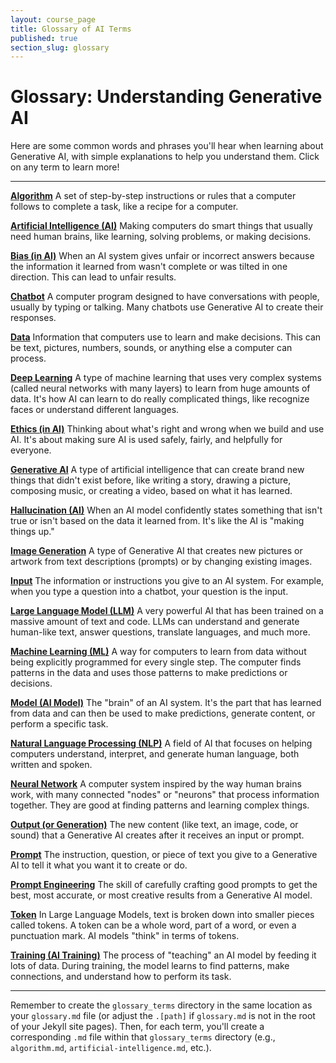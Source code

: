 ```yaml
---
layout: course_page
title: Glossary of AI Terms
published: true
section_slug: glossary
---
```


# Glossary: Understanding Generative AI

Here are some common words and phrases you'll hear when learning about Generative AI, with simple explanations to help you understand them. Click on any term to learn more!

---

**[Algorithm](./glossary_terms/algorithm.md)**
A set of step-by-step instructions or rules that a computer follows to complete a task, like a recipe for a computer.

**[Artificial Intelligence (AI)](./glossary_terms/artificial-intelligence.md)**
Making computers do smart things that usually need human brains, like learning, solving problems, or making decisions.

**[Bias (in AI)](./glossary_terms/ai-bias.md)**
When an AI system gives unfair or incorrect answers because the information it learned from wasn't complete or was tilted in one direction. This can lead to unfair results.

**[Chatbot](./glossary_terms/chatbot.md)**
A computer program designed to have conversations with people, usually by typing or talking. Many chatbots use Generative AI to create their responses.

**[Data](./glossary_terms/data.md)**
Information that computers use to learn and make decisions. This can be text, pictures, numbers, sounds, or anything else a computer can process.

**[Deep Learning](./glossary_terms/deep-learning.md)**
A type of machine learning that uses very complex systems (called neural networks with many layers) to learn from huge amounts of data. It's how AI can learn to do really complicated things, like recognize faces or understand different languages.

**[Ethics (in AI)](./glossary_terms/ai-ethics.md)**
Thinking about what's right and wrong when we build and use AI. It's about making sure AI is used safely, fairly, and helpfully for everyone.

**[Generative AI](./glossary_terms/generative-ai.md)**
A type of artificial intelligence that can create brand new things that didn't exist before, like writing a story, drawing a picture, composing music, or creating a video, based on what it has learned.

**[Hallucination (AI)](./glossary_terms/ai-hallucination.md)**
When an AI model confidently states something that isn't true or isn't based on the data it learned from. It's like the AI is "making things up."

**[Image Generation](./glossary_terms/image-generation.md)**
A type of Generative AI that creates new pictures or artwork from text descriptions (prompts) or by changing existing images.

**[Input](./glossary_terms/input.md)**
The information or instructions you give to an AI system. For example, when you type a question into a chatbot, your question is the input.

**[Large Language Model (LLM)](./glossary_terms/large-language-model.md)**
A very powerful AI that has been trained on a massive amount of text and code. LLMs can understand and generate human-like text, answer questions, translate languages, and much more.

**[Machine Learning (ML)](./glossary_terms/machine-learning.md)**
A way for computers to learn from data without being explicitly programmed for every single step. The computer finds patterns in the data and uses those patterns to make predictions or decisions.

**[Model (AI Model)](./glossary_terms/ai-model.md)**
The "brain" of an AI system. It's the part that has learned from data and can then be used to make predictions, generate content, or perform a specific task.

**[Natural Language Processing (NLP)](./glossary_terms/natural-language-processing.md)**
A field of AI that focuses on helping computers understand, interpret, and generate human language, both written and spoken.

**[Neural Network](./glossary_terms/neural-network.md)**
A computer system inspired by the way human brains work, with many connected "nodes" or "neurons" that process information together. They are good at finding patterns and learning complex things.

**[Output (or Generation)](./glossary_terms/ai-output.md)**
The new content (like text, an image, code, or sound) that a Generative AI creates after it receives an input or prompt.

**[Prompt](./glossary_terms/prompt.md)**
The instruction, question, or piece of text you give to a Generative AI to tell it what you want it to create or do.

**[Prompt Engineering](./glossary_terms/prompt-engineering.md)**
The skill of carefully crafting good prompts to get the best, most accurate, or most creative results from a Generative AI model.

**[Token](./glossary_terms/token.md)**
In Large Language Models, text is broken down into smaller pieces called tokens. A token can be a whole word, part of a word, or even a punctuation mark. AI models "think" in terms of tokens.

**[Training (AI Training)](./glossary_terms/ai-training.md)**
The process of "teaching" an AI model by feeding it lots of data. During training, the model learns to find patterns, make connections, and understand how to perform its task.

---

Remember to create the `glossary_terms` directory in the same location as your `glossary.md` file (or adjust the `.[path]` if `glossary.md` is not in the root of your Jekyll site pages). Then, for each term, you'll create a corresponding `.md` file within that `glossary_terms` directory (e.g., `algorithm.md`, `artificial-intelligence.md`, etc.).